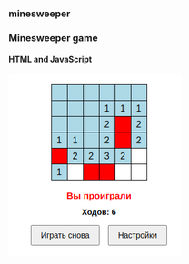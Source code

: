 ### minesweeper
### Minesweeper game  
#### HTML and JavaScript

![скриншот экрана проигрыша](https://github.com/kalikrit/minesweeper/blob/main/minesweeper.png)
